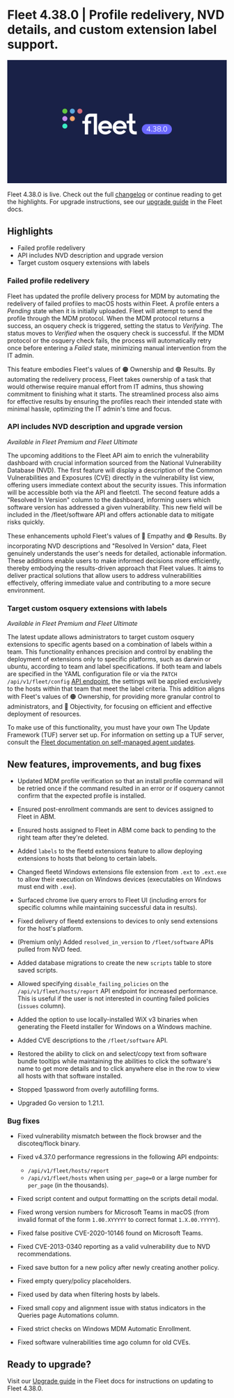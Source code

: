 # Fleet 4.38.0 | Profile redelivery, NVD details, and custom extension label support.

![Fleet 4.38.0](../website/assets/images/articles/fleet-4.38.0-1600x900@2x.png)

Fleet 4.38.0 is live. Check out the full [changelog](https://github.com/fleetdm/fleet/releases/tag/fleet-v4.38.0) or continue reading to get the highlights.
For upgrade instructions, see our [upgrade guide](https://fleetdm.com/docs/deploying/upgrading-fleet) in the Fleet docs.


## Highlights

* Failed profile redelivery
* API includes NVD description and upgrade version
* Target custom osquery extensions with labels


### Failed profile redelivery

Fleet has updated the profile delivery process for MDM by automating the redelivery of failed profiles to macOS hosts within Fleet. A profile enters a _Pending_ state when it is initially uploaded. Fleet will attempt to send the profile through the MDM protocol. When the MDM protocol returns a success, an osquery check is triggered, setting the status to _Verifying_. The status moves to _Verified_ when the osquery check is successful. If the MDM protocol or the osquery check fails, the process will automatically retry once before entering a _Failed_ state, minimizing manual intervention from the IT admin.

This feature embodies Fleet's values of 🟠 Ownership and 🟢 Results. By automating the redelivery process, Fleet takes ownership of a task that would otherwise require manual effort from IT admins, thus showing commitment to finishing what it starts. The streamlined process also aims for effective results by ensuring the profiles reach their intended state with minimal hassle, optimizing the IT admin's time and focus.


### API includes NVD description and upgrade version

_Available in Fleet Premium and Fleet Ultimate_

The upcoming additions to the Fleet API aim to enrich the vulnerability dashboard with crucial information sourced from the National Vulnerability Database (NVD). The first feature will display a description of the Common Vulnerabilities and Exposures (CVE) directly in the vulnerability list view, offering users immediate context about the security issues. This information will be accessible both via the API and fleetctl. The second feature adds a "Resolved In Version" column to the dashboard, informing users which software version has addressed a given vulnerability. This new field will be included in the /fleet/software API and offers actionable data to mitigate risks quickly.

These enhancements uphold Fleet's values of 🔴 Empathy and 🟢 Results. By incorporating NVD descriptions and "Resolved In Version" data, Fleet genuinely understands the user's needs for detailed, actionable information. These additions enable users to make informed decisions more efficiently, thereby embodying the results-driven approach that Fleet values. It aims to deliver practical solutions that allow users to address vulnerabilities effectively, offering immediate value and contributing to a more secure environment.


### Target custom osquery extensions with labels

_Available in Fleet Premium and Fleet Ultimate_

The latest update allows administrators to target custom osquery extensions to specific agents based on a combination of labels within a team. This functionality enhances precision and control by enabling the deployment of extensions only to specific platforms, such as darwin or ubuntu, according to team and label specifications. If both team and labels are specified in the YAML configuration file or via the `PATCH /api/v1/fleet/config` [API endpoint](https://fleetdm.com/docs/rest-api/rest-api#modify-configuration), the settings will be applied exclusively to the hosts within that team that meet the label criteria. This addition aligns with Fleet's values of 🟠 Ownership, for providing more granular control to administrators, and 🔵 Objectivity, for focusing on efficient and effective deployment of resources.

To make use of this functionality, you must have your own The Update Framework (TUF) server set up. For information on setting up a TUF server, consult the [Fleet documentation on self-managed agent updates](https://fleetdm.com/docs/using-fleet/update-agents#self-managed-agent-updates).



## New features, improvements, and bug fixes

* Updated MDM profile verification so that an install profile command will be retried once if the command resulted in an error or if osquery cannot confirm that the expected profile is installed.

* Ensured post-enrollment commands are sent to devices assigned to Fleet in ABM.

* Ensured hosts assigned to Fleet in ABM come back to pending to the right team after they're deleted.

* Added `labels` to the fleetd extensions feature to allow deploying extensions to hosts that belong to certain labels.

* Changed fleetd Windows extensions file extension from `.ext` to `.ext.exe` to allow their execution on Windows devices (executables on Windows must end with `.exe`).

* Surfaced chrome live query errors to Fleet UI (including errors for specific columns while maintaining successful data in results).

* Fixed delivery of fleetd extensions to devices to only send extensions for the host's platform.

* (Premium only) Added `resolved_in_version` to `/fleet/software` APIs pulled from NVD feed.

* Added database migrations to create the new `scripts` table to store saved scripts.

* Allowed specifying `disable_failing_policies` on the `/api/v1/fleet/hosts/report` API endpoint for increased performance. This is useful if the user is not interested in counting failed policies (`issues` column).

* Added the option to use locally-installed WiX v3 binaries when generating the Fleetd installer for Windows on a Windows machine.

* Added CVE descriptions to the `/fleet/software` API.

* Restored the ability to click on and select/copy text from software bundle tooltips while maintaining the abilities to click the software's name to get more details and to click anywhere else in the row to view all hosts with that software installed.

* Stopped 1password from overly autofilling forms.

* Upgraded Go version to 1.21.1.

### Bug fixes

* Fixed vulnerability mismatch between the flock browser and the discoteq/flock binary.

* Fixed v4.37.0 performance regressions in the following API endpoints:
  * `/api/v1/fleet/hosts/report`
  * `/api/v1/fleet/hosts` when using `per_page=0` or a large number for `per_page` (in the thousands).

* Fixed script content and output formatting on the scripts detail modal.

* Fixed wrong version numbers for Microsoft Teams in macOS (from invalid format of the form `1.00.XYYYYY` to correct format `1.X.00.YYYYY`).

* Fixed false positive CVE-2020-10146 found on Microsoft Teams.

* Fixed CVE-2013-0340 reporting as a valid vulnerability due to NVD recommendations.

* Fixed save button for a new policy after newly creating another policy.

* Fixed empty query/policy placeholders.

* Fixed used by data when filtering hosts by labels.

* Fixed small copy and alignment issue with status indicators in the Queries page Automations column.

* Fixed strict checks on Windows MDM Automatic Enrollment.

* Fixed software vulnerabilities time ago column for old CVEs.


## Ready to upgrade?

Visit our [Upgrade guide](https://fleetdm.com/docs/deploying/upgrading-fleet) in the Fleet docs for instructions on updating to Fleet 4.38.0.

<meta name="category" value="releases">
<meta name="authorFullName" value="JD Strong">
<meta name="authorGitHubUsername" value="spokanemac">
<meta name="publishedOn" value="2023-09-25">
<meta name="articleTitle" value="Fleet 4.38.0 | Profile redelivery, NVD details, and custom extension label support.">
<meta name="articleImageUrl" value="../website/assets/images/articles/fleet-4.38.0-1600x900@2x.png">
